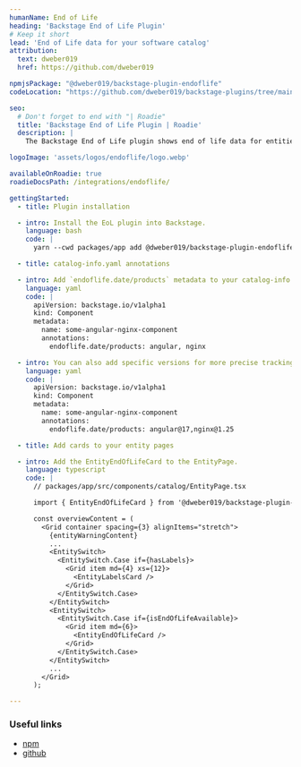 ```yaml
---
humanName: End of Life
heading: 'Backstage End of Life Plugin'
# Keep it short
lead: 'End of Life data for your software catalog'
attribution:
  text: dweber019
  href: https://github.com/dweber019

npmjsPackage: "@dweber019/backstage-plugin-endoflife"
codeLocation: "https://github.com/dweber019/backstage-plugins/tree/main/plugins/endoflife"

seo:
  # Don't forget to end with "| Roadie"
  title: 'Backstage End of Life Plugin | Roadie'
  description: |
    The Backstage End of Life plugin shows end of life data for entities from endoflife.date or your own data provided by a URL or integrations.

logoImage: 'assets/logos/endoflife/logo.webp'

availableOnRoadie: true
roadieDocsPath: /integrations/endoflife/

gettingStarted:
  - title: Plugin installation

  - intro: Install the EoL plugin into Backstage.
    language: bash
    code: |
      yarn --cwd packages/app add @dweber019/backstage-plugin-endoflife

  - title: catalog-info.yaml annotations

  - intro: Add `endoflife.date/products` metadata to your catalog-info files to tag entities with relevant dependencies. Multiple values can be comma separated.
    language: yaml
    code: |
      apiVersion: backstage.io/v1alpha1
      kind: Component
      metadata:
        name: some-angular-nginx-component
        annotations:
          endoflife.date/products: angular, nginx

  - intro: You can also add specific versions for more precise tracking
    language: yaml
    code: |
      apiVersion: backstage.io/v1alpha1
      kind: Component
      metadata:
        name: some-angular-nginx-component
        annotations:
          endoflife.date/products: angular@17,nginx@1.25

  - title: Add cards to your entity pages

  - intro: Add the EntityEndOfLifeCard to the EntityPage.
    language: typescript
    code: |
      // packages/app/src/components/catalog/EntityPage.tsx

      import { EntityEndOfLifeCard } from '@dweber019/backstage-plugin-endoflife';

      const overviewContent = (
        <Grid container spacing={3} alignItems="stretch">
          {entityWarningContent}
          ...
          <EntitySwitch>
            <EntitySwitch.Case if={hasLabels}>
              <Grid item md={4} xs={12}>
                <EntityLabelsCard />
              </Grid>
            </EntitySwitch.Case>
          </EntitySwitch>
          <EntitySwitch>
            <EntitySwitch.Case if={isEndOfLifeAvailable}>
              <Grid item md={6}>
                <EntityEndOfLifeCard />
              </Grid>
            </EntitySwitch.Case>
          </EntitySwitch>
          ...
        </Grid>
      );

---
```


### Useful links

- [npm](https://www.npmjs.com/package/@dweber019/backstage-plugin-endoflife)
- [github](https://github.com/dweber019/backstage-plugins)
